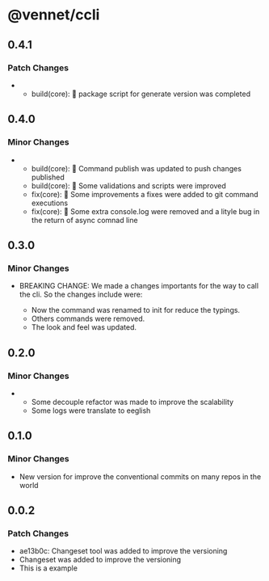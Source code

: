 # @vennet/ccli

## 0.4.1

### Patch Changes

- - build(core): 🚧 package script for generate version was completed

## 0.4.0

### Minor Changes

- - build(core): 🚧 Command publish was updated to push changes published
  - build(core): 🚧 Some validations and scripts were improved
  - fix(core): 🐛 Some improvements a fixes were added to git command executions
  - fix(core): 🐛 Some extra console.log were removed and a lityle bug in the return of async comnad line

## 0.3.0

### Minor Changes

- BREAKING CHANGE: We made a changes importants for the way to call the cli. So the changes include were:

  - Now the command was renamed to init for reduce the typings.
  - Others commands were removed.
  - The look and feel was updated.

## 0.2.0

### Minor Changes

- - Some decouple refactor was made to improve the scalability
  - Some logs were translate to eeglish

## 0.1.0

### Minor Changes

- New version for improve the conventional commits on many repos in the world

## 0.0.2

### Patch Changes

- ae13b0c: Changeset tool was added to improve the versioning
- Changeset was added to improve the versioning
- This is a example
